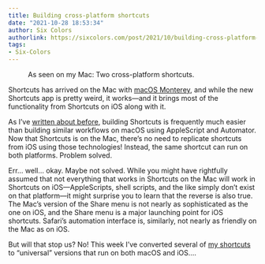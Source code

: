 ```yaml
---
title: Building cross-platform shortcuts
date: "2021-10-28 18:53:34"
author: Six Colors
authorlink: https://sixcolors.com/post/2021/10/building-cross-platform-shortcuts/
tags:
- Six-Colors
---
```

<figure><img src="https://i0.wp.com/sixcolors.com/wp-content/uploads/2021/10/my-shortcuts-6c.png?ssl=1" alt="" data-image-w="" data-image-h="" class=" jetpack-broken-image" data-recalc-dims="1"/><figcaption>As seen on my Mac: Two cross-platform shortcuts.</figcaption></figure><p>Shortcuts has arrived on the Mac with <a href="https://sixcolors.com/post/2021/10/macos-monterey-review-seeking-harmony-but-a-work-in-progress/">macOS Monterey</a>, and while the new Shortcuts app is pretty weird, it works—and it brings most of the functionality from Shortcuts on iOS along with it.</p>
<p>As I’ve <a href="https://sixcolors.com/post/2021/03/the-mac-needs-shortcuts/">written about before</a>, building Shortcuts is frequently much easier than building similar workflows on macOS using AppleScript and Automator. Now that Shortcuts is on the Mac, there’s no need to replicate shortcuts from iOS using those technologies! Instead, the same shortcut can run on both platforms. Problem solved.</p>
<p>Err… well… okay. Maybe not solved. While you might have rightfully assumed that not everything that works in Shortcuts on the Mac will work in Shortcuts on iOS—AppleScripts, shell scripts, and the like simply don’t exist on that platform—it might surprise you to learn that the reverse is also true. The Mac’s version of the Share menu is not nearly as sophisticated as the one on iOS, and the Share menu is a major launching point for iOS shortcuts. Safari’s automation interface is, similarly, not nearly as friendly on the Mac as on iOS.</p>
<p>But will that stop us? No! This week I’ve converted several of <a href="https://sixcolors.com/post/2021/03/sharing-all-my-shortcuts/">my shortcuts</a> to “universal” versions that run on both macOS and iOS.&#8230;</p>